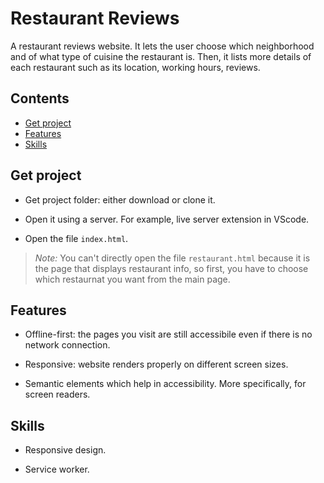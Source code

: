 <!-- Title -->
# Restaurant Reviews 
A restaurant reviews website. It lets the user choose which neighborhood and of what type of cuisine the restaurant is. Then, it lists more details of each restaurant such as its location, working hours, reviews. 

<!-- Table of contents -->
## Contents

* [Get project](#Get-project)
* [Features](#Features)
* [Skills](#Skills)

<!-- How to get the project -->
## Get project

- Get project folder: either download or clone it.

- Open it using a server. For example, live server extension in VScode. 

- Open the file `index.html`. 

> _Note:_ You can't directly open the file `restaurant.html` because it is the page that displays restaurant info, so first, you have to choose which restaurnat you want from the main page.

## Features

- Offline-first: the pages you visit are still accessibile even if there is no network connection.

- Responsive: website renders properly on different screen sizes. 

- Semantic elements which help in accessibility. More specifically, for screen readers. 

<!-- Skills -->
## Skills

- Responsive design.

- Service worker.










